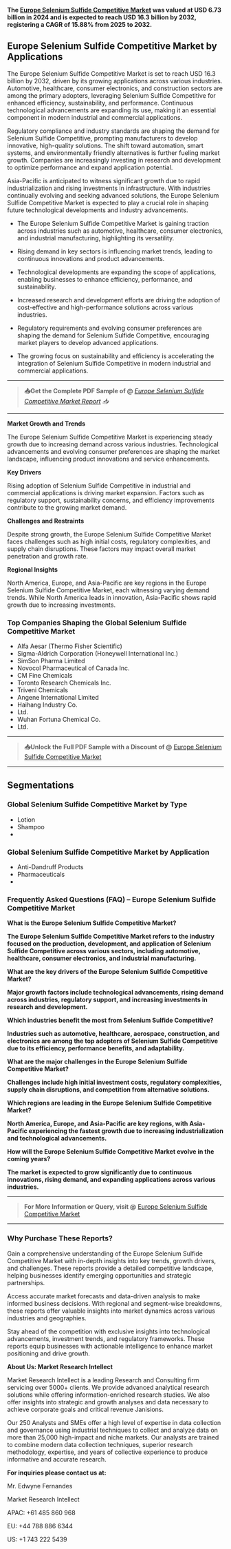 <p><strong>The <a href="https://www.marketresearchintellect.com/download-sample/?rid=992289&amp;utm_source=Pulse-April-Europe&amp;utm_medium=852">Europe Selenium Sulfide Competitive Market</a> was valued at USD 6.73 billion in 2024 and is expected to reach USD 16.3 billion by 2032, registering a CAGR of 15.88% from 2025 to 2032.</strong></p><h2>Europe Selenium Sulfide Competitive Market by Applications&nbsp;</h2><p><p>The Europe Selenium Sulfide Competitive Market is set to reach USD 16.3 billion by 2032, driven by its growing applications across various industries. Automotive, healthcare, consumer electronics, and construction sectors are among the primary adopters, leveraging Selenium Sulfide Competitive for enhanced efficiency, sustainability, and performance. Continuous technological advancements are expanding its use, making it an essential component in modern industrial and commercial applications.</p><p>Regulatory compliance and industry standards are shaping the demand for Selenium Sulfide Competitive, prompting manufacturers to develop innovative, high-quality solutions. The shift toward automation, smart systems, and environmentally friendly alternatives is further fueling market growth. Companies are increasingly investing in research and development to optimize performance and expand application potential.</p><p>Asia-Pacific is anticipated to witness significant growth due to rapid industrialization and rising investments in infrastructure. With industries continually evolving and seeking advanced solutions, the Europe Selenium Sulfide Competitive Market is expected to play a crucial role in shaping future technological developments and industry advancements.</p></p><ul><li><p>The Europe Selenium Sulfide Competitive Market is gaining traction across industries such as automotive, healthcare, consumer electronics, and industrial manufacturing, highlighting its versatility.</p></li><li><p>Rising demand in key sectors is influencing market trends, leading to continuous innovations and product advancements.</p></li><li><p>Technological developments are expanding the scope of applications, enabling businesses to enhance efficiency, performance, and sustainability.</p></li><li><p>Increased research and development efforts are driving the adoption of cost-effective and high-performance solutions across various industries.</p></li><li><p>Regulatory requirements and evolving consumer preferences are shaping the demand for Selenium Sulfide Competitive, encouraging market players to develop advanced applications.</p></li><li><p>The growing focus on sustainability and efficiency is accelerating the integration of Selenium Sulfide Competitive in modern industrial and commercial applications.</p></li></ul><hr /><blockquote><p><strong><span class="font-[700]">📥Get the Complete PDF Sample of @ </span></strong><em><span class="font-[700]"><a href="https://www.marketresearchintellect.com/download-sample/?rid=992289&amp;utm_source=Pulse-April-Europe&amp;utm_medium=852" target="_blank" data-tracking-control-name="article-ssr-frontend-pulse_little-text-block" data-tracking-will-navigate="" data-test-link="">Europe Selenium Sulfide Competitive Market Report</a>&nbsp;📥</span></em></p></blockquote><hr /><p class="" data-start="77" data-end="360"><strong data-start="77" data-end="105">Market Growth and Trends</strong></p><p class="" data-start="77" data-end="360">The Europe Selenium Sulfide Competitive Market is experiencing steady growth due to increasing demand across various industries. Technological advancements and evolving consumer preferences are shaping the market landscape, influencing product innovations and service enhancements.</p><p class="" data-start="362" data-end="606"><strong data-start="362" data-end="377">Key Drivers</strong></p><p class="" data-start="362" data-end="606">Rising adoption of Selenium Sulfide Competitive in industrial and commercial applications is driving market expansion. Factors such as regulatory support, sustainability concerns, and efficiency improvements contribute to the growing market demand.</p><p class="" data-start="608" data-end="849"><strong data-start="608" data-end="637">Challenges and Restraints</strong></p><p class="" data-start="608" data-end="849">Despite strong growth, the Europe Selenium Sulfide Competitive Market faces challenges such as high initial costs, regulatory complexities, and supply chain disruptions. These factors may impact overall market penetration and growth rate.</p><p class="" data-start="851" data-end="1095"><strong data-start="851" data-end="872">Regional Insights</strong></p><p class="" data-start="851" data-end="1095">North America, Europe, and Asia-Pacific are key regions in the Europe Selenium Sulfide Competitive Market, each witnessing varying demand trends. While North America leads in innovation, Asia-Pacific shows rapid growth due to increasing investments.</p><p><h3>Top Companies Shaping the Global Selenium Sulfide Competitive Market </h3><ul><li>Alfa Aesar (Thermo Fisher Scientific)</li><li>Sigma-Aldrich Corporation (Honeywell International Inc.)</li><li>SimSon Pharma Limited</li><li>Novocol Pharmaceutical of Canada Inc.</li><li>CM Fine Chemicals</li><li>Toronto Research Chemicals Inc.</li><li>Triveni Chemicals</li><li>Angene International Limited</li><li>Haihang Industry Co.</li><li>Ltd.</li><li>Wuhan Fortuna Chemical Co.</li><li>Ltd.</li></ul></p><hr /><blockquote><p><strong>📥Unlock the Full PDF Sample with a Discount of @</strong> <a href="https://www.marketresearchintellect.com/ask-for-discount/?rid=992289&amp;utm_source=Pulse-April-Europe&amp;utm_medium=852">Europe Selenium Sulfide Competitive Market</a></p></blockquote><hr /><p><h2>Segmentations</h2><h3>Global Selenium Sulfide Competitive Market by Type</h3><ul><li>Lotion</li><li>Shampoo</li><li></li></ul><h3>Global Selenium Sulfide Competitive Market by Application</h3><ul><li>Anti-Dandruff Products</li><li>Pharmaceuticals</li><li></li></ul></p><h3><strong>Frequently Asked Questions (FAQ) &ndash; Europe Selenium Sulfide Competitive Market</strong></h3><p><strong>What is the Europe Selenium Sulfide Competitive Market?</strong></p><p><strong>The Europe Selenium Sulfide Competitive Market refers to the industry focused on the production, development, and application of Selenium Sulfide Competitive across various sectors, including automotive, healthcare, consumer electronics, and industrial manufacturing.</strong></p><p><strong>What are the key drivers of the Europe Selenium Sulfide Competitive Market?</strong></p><p><strong>Major growth factors include technological advancements, rising demand across industries, regulatory support, and increasing investments in research and development.</strong></p><p><strong>Which industries benefit the most from Selenium Sulfide Competitive?</strong></p><p><strong>Industries such as automotive, healthcare, aerospace, construction, and electronics are among the top adopters of Selenium Sulfide Competitive due to its efficiency, performance benefits, and adaptability.</strong></p><p><strong>What are the major challenges in the Europe Selenium Sulfide Competitive Market?</strong></p><p><strong>Challenges include high initial investment costs, regulatory complexities, supply chain disruptions, and competition from alternative solutions.</strong></p><p><strong>Which regions are leading in the Europe Selenium Sulfide Competitive Market?</strong></p><p><strong>North America, Europe, and Asia-Pacific are key regions, with Asia-Pacific experiencing the fastest growth due to increasing industrialization and technological advancements.</strong></p><p><strong>How will the Europe Selenium Sulfide Competitive Market evolve in the coming years?</strong></p><p><strong>The market is expected to grow significantly due to continuous innovations, rising demand, and expanding applications across various industries.</strong></p><hr /><blockquote><p><span class="font-[700]"><strong>For More Information or Query, visit&nbsp;@</strong>&nbsp;</span><span class="font-[700]"><a href="https://www.marketresearchintellect.com/product/global-selenium-sulfide-competitive-market/?utm_source=Linkedin&utm_medium=852" target="_blank" data-tracking-control-name="article-ssr-frontend-pulse_little-text-block" data-tracking-will-navigate="" data-test-link="">Europe Selenium Sulfide Competitive Market</a></span></p></blockquote><hr /><h3><strong data-start="0" data-end="31">Why Purchase These Reports?</strong></h3><p class="" data-start="35" data-end="297">Gain a comprehensive understanding of the Europe Selenium Sulfide Competitive Market with in-depth insights into key trends, growth drivers, and challenges. These reports provide a detailed competitive landscape, helping businesses identify emerging opportunities and strategic partnerships.</p><p class="" data-start="299" data-end="540">Access accurate market forecasts and data-driven analysis to make informed business decisions. With regional and segment-wise breakdowns, these reports offer valuable insights into market dynamics across various industries and geographies.</p><p class="" data-start="542" data-end="784">Stay ahead of the competition with exclusive insights into technological advancements, investment trends, and regulatory frameworks. These reports equip businesses with actionable intelligence to enhance market positioning and drive growth.</p><p><strong><span class="font-[700]">About Us: Market Research Intellect</span></strong></p><p><span class="">Market Research Intellect is a leading Research and Consulting firm servicing over 5000+ clients. We provide advanced analytical research solutions while offering information-enriched research studies.&nbsp;</span>We also offer insights into strategic and growth analyses and data necessary to achieve corporate goals and critical revenue Janisions.</p><p><span class="">Our 250 Analysts and SMEs offer a high level of expertise in data collection and governance using industrial techniques to collect and analyze data on more than 25,000 high-impact and niche markets. Our analysts are trained to combine modern data collection techniques, superior research methodology, expertise, and years of collective experience to produce informative and accurate research.</span></p><p><strong>For inquiries please contact us at:</strong></p><p>Mr. Edwyne Fernandes</p><p>Market Research Intellect</p><p>APAC: +61 485 860 968</p><p>EU: +44 788 886 6344</p><p>US: +1 743 222 5439</p>